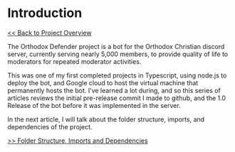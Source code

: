 # Introduction

[<< Back to Project Overview](defenderProject.md)

The Orthodox Defender project is a bot for the Orthodox Christian discord server, currently serving nearly 5,000 members, to provide quality of life to moderators for repeated moderator activities. 

This was one of my first completed projects in Typescript, using node.js to deploy the bot, and Google cloud to host the virtual machine that permanently hosts the bot. I've learned a lot during, and so this series of articles reviews the initial pre-release commit I made to github, and the 1.0 Release of the bot before it was implemented in the server.

In the next article, I will talk about the folder structure, imports, and dependencies of the project.

[>> Folder Structure, Imports and Dependencies](importsSection.md)
